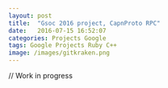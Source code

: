 ```yaml
---
layout: post
title:  "Gsoc 2016 project, CapnProto RPC"
date:   2016-07-15 16:52:07
categories: Projects Google
tags: Google Projects Ruby C++
image: /images/gitkraken.png
---
```


// Work in progress
